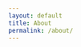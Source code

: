```yaml
---
layout: default
title: About
permalink: /about/
---
```


[jekyll-organization]: https://github.com/jekyll

